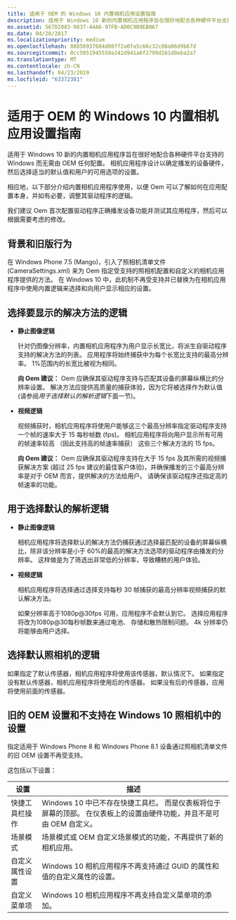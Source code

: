 ```yaml
---
title: 适用于 OEM 的 Windows 10 内置相机应用设置指南
description: 适用于 Windows 10 新的内置相机应用程序旨在很好地配合各种硬件平台支持的 Windows 而无需由 OEM 任何配置。
ms.assetid: 567D2083-9837-44A6-97FB-AD0C9B9EB067
ms.date: 04/20/2017
ms.localizationpriority: medium
ms.openlocfilehash: 88056937684d00ff2a0fa5c66c32c86a06d9b67d
ms.sourcegitcommit: 0cc5051945559a242d941a6f2799d161d8eba2a7
ms.translationtype: MT
ms.contentlocale: zh-CN
ms.lasthandoff: 04/23/2019
ms.locfileid: "63372381"
---
```

# <a name="oem-guidance-on-settings-for-the-windows-10-in-box-camera-app"></a>适用于 OEM 的 Windows 10 内置相机应用设置指南


适用于 Windows 10 新的内置相机应用程序旨在很好地配合各种硬件平台支持的 Windows 而无需由 OEM 任何配置。 相机应用程序设计以确定播发的设备硬件，然后选择适当的默认值和用户的可用选项的设置。

相应地，以下部分介绍内置相机应用程序使用，以便 Oem 可以了解如何在应用配置本身，并如有必要，调整其驱动程序的逻辑。

我们建议 Oem 首次配置驱动程序正确播发设备功能并测试其应用程序，然后可以根据需要考虑的修改。

## <a name="background-and-legacy-behavior"></a>背景和旧版行为


在 Windows Phone 7.5 (Mango)，引入了照相机清单文件 (CameraSettings.xml) 来为 Oem 指定受支持的照相机配置和自定义的相机应用程序提供的方法。 在 Windows 10 中，此机制不再受支持并已替换为在相机应用程序中使用内置逻辑来选择和向用户显示相应的设置。

## <a name="logic-for-choosing-resolutions-to-display"></a>选择要显示的解决方法的逻辑


-   **静止图像逻辑**

    针对仍图像分辨率，内置相机应用程序为用户显示长宽比，将派生自驱动程序支持的解决方法的列表。 应用程序将始终捕获中为每个长宽比支持的最高分辨率。 1%范围内的长宽比被视为相同。

    **向 Oem 建议：** Oem 应确保其驱动程序支持与匹配其设备的屏幕纵横比的分辨率设置。 解决方法应提供高质量的捕获体验，因为它将被选择作为默认值 (请参阅*用于选择默认的解析逻辑*下面一节)。

-   **视频逻辑**

    视频捕获时，相机应用程序将使用户能够这三个最高分辨率指定驱动程序支持一个帧的速率大于 15 每秒帧数 (fps)。 相机应用程序将向用户显示所有可用的帧速率较高 （因此支持高的帧速率捕获） 这些三个解决方法的 15 fps。

    **向 Oem 建议：** Oem 应确保其驱动程序支持在大于 15 fps 及其所需的视频捕获解决方案 (超过 25 fps 建议的最佳客户体验)，并确保播发的三个最高分辨率是对于 OEM 而言，提供解决的方法给用户。 请确保该驱动程序还指定高的帧速率的功能。

## <a name="logic-for-choosing-default-resolution"></a>用于选择默认的解析逻辑


-   **静止图像逻辑**

    相机应用程序将选择默认的解决方法仍捕获通过选择最匹配的设备的屏幕纵横比，除非该分辨率是小于 60%的最高的解决方法选项的驱动程序由播发的分辨率。 这样做是为了筛选出非常低的分辨率，导致糟糕的用户体验。

-   **视频逻辑**

    相机应用程序将选择通过选择支持每秒 30 帧捕获的最高分辨率视频捕获的默认解决方法。

    如果分辨率高于1080p@30fps 可用，应用程序不会默认到它。 选择应用程序将改为1080p@30每秒帧数来通过电池、 存储和散热限制问题。 4k 分辨率仍将能够由用户选择。

## <a name="logic-for-choosing-default-camera"></a>选择默认照相机的逻辑


如果指定了默认传感器，相机应用程序将使用该传感器，默认情况下。 如果指定没有默认传感器，相机应用程序将使用后的传感器。 如果没有后的传感器，应用将使用前面的传感器。

## <a name="legacy-oem-settings-and-settings-not-supported-in-windows10-camera"></a>旧的 OEM 设置和不支持在 Windows 10 照相机中的设置


指定适用于 Windows Phone 8 和 Windows Phone 8.1 设备通过照相机清单文件的旧 OEM 设置不再受支持。

这包括以下设置：

| 设置                  | 描述                                                                                                                                                                                                    |
|--------------------------|----------------------------------------------------------------------------------------------------------------------------------------------------------------------------------------------------------------|
| 快捷工具栏操作         | Windows 10 中已不存在快捷工具栏。 而是仪表板将位于屏幕的顶部。 在仪表板上的设置由硬件功能，并且不是可由 OEM 自定义。 |
| 场景模式              | 场景模式或 OEM 自定义场景模式的功能，不再提供了新的相机应用。                                                                                                          |
| 自定义属性设置 | Windows 10 相机应用程序不再支持通过 GUID 的属性和值的自定义属性的设置。                                                                                                      |
| 自定义菜单项        | Windows 10 相机应用程序不再支持自定义菜单项的添加。                                                                                                                                |

 

 

 




